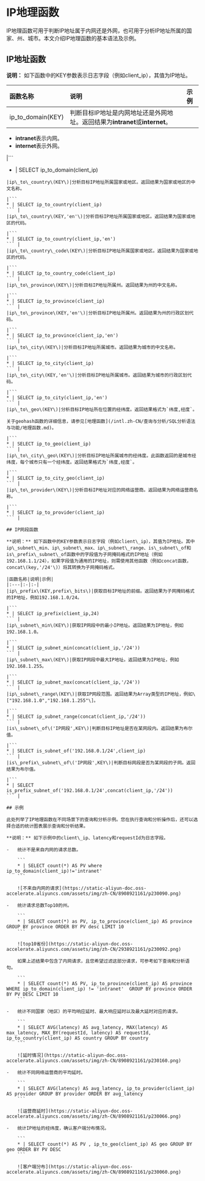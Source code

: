 # IP地理函数

IP地理函数可用于判断IP地址属于内网还是外网，也可用于分析IP地址所属的国家、州、城市。本文介绍IP地理函数的基本语法及示例。

## IP地址函数

**说明：** 如下函数中的KEY参数表示日志字段（例如client\_ip），其值为IP地址。

|函数名称|说明|示例|
|:---|:-|:-|
|ip\_to\_domain\(KEY\)|判断目标IP地址是内网地址还是外网地址。返回结果为**intranet**或**internet**。

-   **intranet**表示内网。
-   **internet**表示外网。

|```
* | SELECT ip_to_domain(client_ip)
``` |
|ip\_to\_country\(KEY\)|分析目标IP地址所属国家或地区。返回结果为国家或地区的中文名称。

|```
* | SELECT ip_to_country(client_ip)
``` |
|ip\_to\_country\(KEY,'en'\)|分析目标IP地址所属国家或地区。返回结果为国家或地区的代码。

|```
* | SELECT ip_to_country(client_ip,'en')
``` |
|ip\_to\_country\_code\(KEY\)|分析目标IP地址所属国家或地区。返回结果为国家或地区的代码。

|```
* | SELECT ip_to_country_code(client_ip)
``` |
|ip\_to\_province\(KEY\)|分析目标IP地址所属州。返回结果为州的中文名称。

|```
* | SELECT ip_to_province(client_ip)
``` |
|ip\_to\_province\(KEY,'en'\)|分析目标IP地址所属州。返回结果为州的行政区划代码。

|```
* | SELECT ip_to_province(client_ip,'en')
``` |
|ip\_to\_city\(KEY\)|分析目标IP地址所属城市。返回结果为城市的中文名称。

|```
* | SELECT ip_to_city(client_ip)
``` |
|ip\_to\_city\(KEY,'en'\)|分析目标IP地址所属城市。返回结果为城市的行政区划代码。

|```
* | SELECT ip_to_city(client_ip,'en')
``` |
|ip\_to\_geo\(KEY\)|分析目标IP地址所在位置的经纬度。返回结果格式为`纬度,经度`。

关于geohash函数的详细信息，请参见[地理函数](/intl.zh-CN/查询与分析/SQL分析语法与功能/地理函数.md)。

|```
* | SELECT ip_to_geo(client_ip)
``` |
|ip\_to\_city\_geo\(KEY\)|分析目标IP地址所属城市的经纬度。此函数返回的是城市经纬度，每个城市只有一个经纬度。返回结果格式为`纬度,经度`。

|```
* | SELECT ip_to_city_geo(client_ip)
``` |
|ip\_to\_provider\(KEY\)|分析目标IP地址对应的网络运营商。返回结果为网络运营商名称。

|```
* | SELECT ip_to_provider(client_ip)
``` |

## IP网段函数

**说明：** 如下函数中的KEY参数表示日志字段（例如client\_ip），其值为IP地址。其中ip\_subnet\_min、ip\_subnet\_max、ip\_subnet\_range、is\_subnet\_of和is\_prefix\_subnet\_of函数中的字段值为子网掩码格式的IP地址（例如192.168.1.1/24），如果字段值为通用的IP地址，则需使用其他函数（例如concat函数，concat\(key,'/24'\)）将其转换为子网掩码格式。

|函数名称|说明|示例|
|:---|:-|:-|
|ip\_prefix\(KEY,prefix\_bits\)|获取目标IP地址的前缀。返回结果为子网掩码格式的IP地址，例如192.168.1.0/24。

|```
* | SELECT ip_prefix(client_ip,24)
``` |
|ip\_subnet\_min\(KEY\)|获取IP网段中的最小IP地址。返回结果为IP地址，例如192.168.1.0。

|```
* | SELECT ip_subnet_min(concat(client_ip,'/24'))
``` |
|ip\_subnet\_max\(KEY\)|获取IP网段中最大IP地址。返回结果为IP地址，例如192.168.1.255。

|```
* | SELECT ip_subnet_max(concat(client_ip,'/24'))
``` |
|ip\_subnet\_range\(KEY\)|获取IP网段范围。返回结果为Array类型的IP地址，例如\["192.168.1.0","192.168.1.255"\]。

|```
* | SELECT ip_subnet_range(concat(client_ip,'/24'))
``` |
|is\_subnet\_of\('IP网段',KEY\)|判断目标IP地址是否在某网段内。返回结果为布尔值。

|```
* | SELECT is_subnet_of('192.168.0.1/24',client_ip)
``` |
|is\_prefix\_subnet\_of\('IP网段',KEY\)|判断目标网段是否为某网段的子网。返回结果为布尔值。

|```
* | SELECT is_prefix_subnet_of('192.168.0.1/24',concat(client_ip,'/24'))
``` |

## 示例

此处列举了IP地理函数在不同场景下的查询和分析示例。您在执行查询和分析操作后，还可以选择合适的统计图表展示查询和分析结果。

**说明：** 如下示例中的client\_ip、latency和requestId为日志字段。

-   统计不是来自内网的请求总数。

    ```
    * | SELECT count(*) AS PV where ip_to_domain(client_ip)!='intranet'
    ```

    ![不来自内网的请求](https://static-aliyun-doc.oss-accelerate.aliyuncs.com/assets/img/zh-CN/8908921161/p230090.png)

-   统计请求总数Top10的州。

    ```
    * | SELECT count(*) as PV, ip_to_province(client_ip) AS province GROUP BY province ORDER BY PV desc LIMIT 10
    ```

    ![top10省份](https://static-aliyun-doc.oss-accelerate.aliyuncs.com/assets/img/zh-CN/2938921161/p230092.png)

    如果上述结果中包含了内网请求，且您希望过滤这部分请求，可参考如下查询和分析语句。

    ```
    * | SELECT count(*) AS PV, ip_to_province(client_ip) AS province WHERE ip_to_domain(client_ip) != 'intranet'  GROUP BY province ORDER BY PV DESC LIMIT 10
    ```

-   统计不同国家（地区）的平均响应延时、最大响应延时以及最大延时对应的请求。

    ```
    * | SELECT AVG(latency) AS avg_latency, MAX(latency) AS max_latency, MAX_BY(requestId, latency) AS requestId, ip_to_country(client_ip) AS country GROUP BY country
    ```

    ![延时情况](https://static-aliyun-doc.oss-accelerate.aliyuncs.com/assets/img/zh-CN/8908921161/p230160.png)

-   统计不同网络运营商的平均延时。

    ```
    * | SELECT AVG(latency) AS avg_latency, ip_to_provider(client_ip) AS provider GROUP BY provider ORDER BY avg_latency
    ```

    ![运营商延时](https://static-aliyun-doc.oss-accelerate.aliyuncs.com/assets/img/zh-CN/8908921161/p230066.png)

-   统计IP地址的经纬度，确认客户端分布情况。

    ```
    * | SELECT count(*) AS PV , ip_to_geo(client_ip) AS geo GROUP BY geo ORDER BY PV DESC
    ```

    ![客户端分布](https://static-aliyun-doc.oss-accelerate.aliyuncs.com/assets/img/zh-CN/8908921161/p230060.png)


